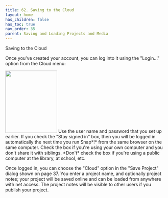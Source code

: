 ```yaml
---
title: 62. Saving to the Cloud
layout: home
has_children: false
has_toc: true
nav_order: 35
parent: Saving and Loading Projects and Media
---
```


Saving to the Cloud

Once you've created your account, you can log into it using the
"Login..." option from the Cloud menu:

<img src="/snap-manual/assets/images/image490.png" style="width:162px; height:195px">
Use the user name and password that you
set up earlier. If you check the "Stay signed in" box, then you will be
logged in automatically the next time you run Snap*!* from the same
browser on the same computer. Check the box if you're using your own
computer and you don't share it with siblings. *Don't* check the box if
you're using a public computer at the library, at school, etc.

Once logged in, you can choose the "Cloud" option in the "Save Project"
dialog shown on page 37. You enter a project name, and optionally
project notes; your project will be saved online and can be loaded from
anywhere with net access. The project notes will be visible to other
users if you publish your project.


